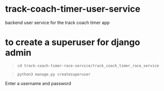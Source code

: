 # track-coach-timer-user-service
backend user service for the track coach timer app

# to create a superuser for django admin
> `cd track-coach-timer-race-service/track_coach_timer_race_service`

> `python3 manage.py createsuperuser`

Enter a username and password